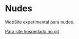 # Nudes
WebSite experimental para nudes.

<a href="https://wickedbotz.github.io/NudesBook/NudesBookWebSite/index.html">Para site hospedado no git</a>
